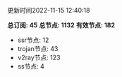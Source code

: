更新时间2022-11-15 12:40:18

**总订阅: 45**
**总节点: 1132**
**有效节点: 182**
- ssr节点: 12
- trojan节点: 43
- v2ray节点: 123
- ss节点: 4
